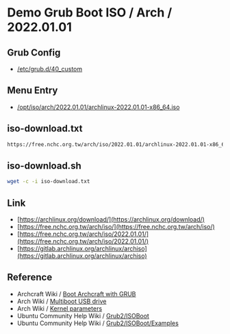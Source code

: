 

# Demo Grub Boot ISO / Arch / 2022.01.01


## Grub Config

* [/etc/grub.d/40_custom](40_custom)


## Menu Entry

* [/opt/iso/arch/2022.01.01/archlinux-2022.01.01-x86_64.iso](https://free.nchc.org.tw/arch/iso/2022.01.01/archlinux-2022.01.01-x86_64.iso)


## iso-download.txt

``` sh
https://free.nchc.org.tw/arch/iso/2022.01.01/archlinux-2022.01.01-x86_64.iso
```

## iso-download.sh

``` sh
wget -c -i iso-download.txt
```


## Link

* [https://archlinux.org/download/](https://archlinux.org/download/)
* [https://free.nchc.org.tw/arch/iso/](https://free.nchc.org.tw/arch/iso/)
* [https://free.nchc.org.tw/arch/iso/2022.01.01/](https://free.nchc.org.tw/arch/iso/2022.01.01/)
* [https://gitlab.archlinux.org/archlinux/archiso](https://gitlab.archlinux.org/archlinux/archiso)


## Reference

* Archcraft Wiki / [Boot Archcraft with GRUB](https://wiki.archcraft.io/docs/boot-iso/boot-with-grub)
* Arch Wiki / [Multiboot USB drive](https://wiki.archlinux.org/title/Multiboot_USB_drive#Configuring_GRUB)
* Arch Wiki / [Kernel parameters](https://wiki.archlinux.org/title/Kernel_parameters#GRUB)
* Ubuntu Community Help Wiki / [Grub2/ISOBoot](https://help.ubuntu.com/community/Grub2/ISOBoot)
* Ubuntu Community Help Wiki / [Grub2/ISOBoot/Examples](https://help.ubuntu.com/community/Grub2/ISOBoot/Examples)
